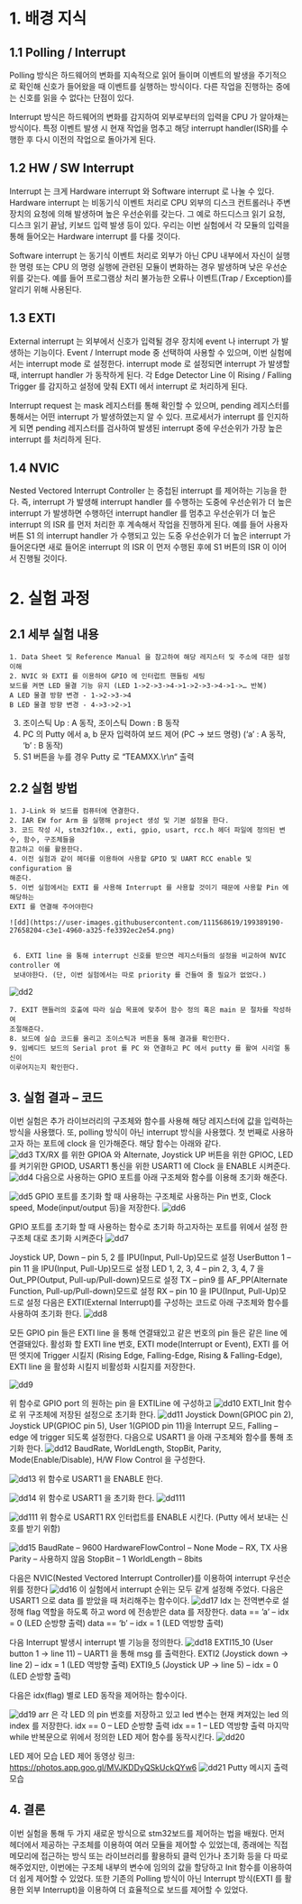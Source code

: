 # 1. 배경 지식
## 1.1 Polling / Interrupt
 
Polling 방식은 하드웨어의 변화를 지속적으로 읽어 들이며 이벤트의 발생을 주기적으로
확인해 신호가 들어왔을 때 이벤트를 실행하는 방식이다. 다른 작업을 진행하는 중에는
신호를 읽을 수 없다는 단점이 있다.

Interrupt 방식은 하드웨어의 변화를 감지하여 외부로부터의 입력을 CPU 가 알아채는
방식이다. 특정 이벤트 발생 시 현재 작업을 멈추고 해당 interrupt handler(ISR)를 수행한 후
다시 이전의 작업으로 돌아가게 된다.


## 1.2 HW / SW Interrupt
Interrupt 는 크게 Hardware interrupt 와 Software interrupt 로 나눌 수 있다.
Hardware interrupt 는 비동기식 이벤트 처리로 CPU 외부의 디스크 컨트롤러나 주변장치의
요청에 의해 발생하며 높은 우선순위를 갖는다. 그 예로 하드디스크 읽기 요청, 디스크 읽기
끝남, 키보드 입력 발생 등이 있다. 우리는 이번 실험에서 각 모듈의 입력을 통해 들어오는
Hardware interrupt 를 다룰 것이다.

Software interrupt 는 동기식 이벤트 처리로 외부가 아닌 CPU 내부에서 자신이 실행한 명령
또는 CPU 의 명령 실행에 관련된 모듈이 변화하는 경우 발생하며 낮은 우선순위를 갖는다.
예를 들어 프로그램상 처리 불가능한 오류나 이벤트(Trap / Exception)를 알리기 위해
사용된다.


## 1.3 EXTI
External interrupt 는 외부에서 신호가 입력될 경우 장치에 event 나 interrupt 가 발생하는
기능이다. Event / Interrupt mode 중 선택하여 사용할 수 있으며, 이번 실험에서는 interrupt
mode 로 설정한다. interrupt mode 로 설정되면 interrupt 가 발생할 때, interrupt handler 가
동작하게 된다. 각 Edge Detector Line 이 Rising / Falling Trigger 를 감지하고 설정에 맞춰
EXTI 에서 interrupt 로 처리하게 된다.

Interrupt request 는 mask 레지스터를 통해 확인할 수 있으며, pending 레지스터를 통해서는
어떤 interrupt 가 발생하였는지 알 수 있다. 프로세서가 interrupt 를 인지하게 되면 pending
레지스터를 검사하여 발생된 interrupt 중에 우선순위가 가장 높은 interrupt 를 처리하게
된다.

## 1.4 NVIC
Nested Vectored Interrupt Controller 는 중첩된 interrupt 를 제어하는 기능을 한다. 즉,
interrupt 가 발생해 interrupt handler 를 수행하는 도중에 우선순위가 더 높은 interrupt 가
발생하면 수행하던 interrupt handler 를 멈추고 우선순위가 더 높은 interrupt 의 ISR 를 먼저
처리한 후 계속해서 작업을 진행하게 된다. 예를 들어 사용자 버튼 S1 의 interrupt handler 가
수행되고 있는 도중 우선순위가 더 높은 interrupt 가 들어온다면 새로 들어온 interrupt 의
ISR 이 먼저 수행된 후에 S1 버튼의 ISR 이 이어서 진행될 것이다.


# 2. 실험 과정

## 2.1 세부 실험 내용
    1. Data Sheet 및 Reference Manual 을 참고하여 해당 레지스터 및 주소에 대한 설정 이해
    2. NVIC 와 EXTI 를 이용하여 GPIO 에 인터럽트 핸들링 세팅
    보드를 켜면 LED 물결 기능 유지 (LED 1->2->3->4->1->2->3->4->1->… 반복)
    A LED 물결 방향 변경 - 1->2->3->4
    B LED 물결 방향 변경 - 4->3->2->1
   3. 조이스틱 Up : A 동작, 조이스틱 Down : B 동작
   4. PC 의 Putty 에서 a, b 문자 입력하여 보드 제어 (PC -> 보드 명령) (‘a’ : A 동작, ‘b’ : B 동작)
   5. S1 버튼을 누를 경우 Putty 로 “TEAMXX.\r\n“ 출력
## 2.2 실험 방법
    1. J-Link 와 보드를 컴퓨터에 연결한다.
    2. IAR EW for Arm 을 실행해 project 생성 및 기본 설정을 한다.
    3. 코드 작성 시, stm32f10x., exti, gpio, usart, rcc.h 헤더 파일에 정의된 변수, 함수, 구조체들을
    참고하고 이를 활용한다.
    4. 이전 실험과 같이 헤더를 이용하여 사용할 GPIO 및 UART RCC enable 및 configuration 을
    해준다.
    5. 이번 실험에서는 EXTI 를 사용해 Interrupt 를 사용할 것이기 때문에 사용할 Pin 에 해당하는
    EXTI 를 연결해 주어야한다
    
    ![dd](https://user-images.githubusercontent.com/111568619/199389190-27658204-c3e1-4960-a325-fe3392ec2e54.png)

    
     6. EXTI line 을 통해 interrupt 신호를 받으면 레지스터들의 설정을 비교하여 NVIC controller 에
     보내야한다. (단, 이번 실험에서는 따로 priority 를 건들여 줄 필요가 없었다.)
     
![dd2](https://user-images.githubusercontent.com/111568619/199389225-014d254d-8783-4d7d-aa5a-ebe0ec7deaf9.png)

    7. EXIT 핸들러의 호출에 따라 실습 목표에 맞추어 함수 정의 혹은 main 문 절차를 작성하여
    조절해준다.
    8. 보드에 실습 코드를 올리고 조이스틱과 버튼을 통해 결과를 확인한다.
    9. 임베디드 보드의 Serial prot 를 PC 와 연결하고 PC 에서 putty 를 활여 시리얼 통신이
    이루어지는지 확인한다.
    
## 3. 실험 결과 – 코드

이번 실험은 추가 라이브러리의 구조체와 함수를 사용해 해당 레지스터에 값을 입력하는
방식을 사용했다. 또, polling 방식이 아닌 interrupt 방식을 사용했다.
첫 번째로 사용하고자 하는 포트에 clock 을 인가해준다. 해당 함수는 아래와 같다.    
![dd3](https://user-images.githubusercontent.com/111568619/199389791-8a3a646a-b4e0-4117-8dae-2cefd4c547fa.png)
TX/RX 를 위한 GPIOA 와 Alternate, Joystick UP 버튼을 위한 GPIOC, LED 를 켜기위한 GPIOD,
USART1 통신을 위한 USART1 에 Clock 을 ENABLE 시켜준다.
![dd4](https://user-images.githubusercontent.com/111568619/199389828-f2368474-0f79-4f8a-a525-9231445776a5.png)
다음으로 사용하는 GPIO 포트를 아래 구조체와 함수를 이용해 초기화 해준다.

![dd5](https://user-images.githubusercontent.com/111568619/199389852-2762bc09-1a7a-4439-916f-49eacd535ee0.png)
GPIO 포트를 초기화 할 때 사용하는 구조체로 사용하는 Pin 번호, Clock speed,
Mode(input/output 등)을 저장한다.
![dd6](https://user-images.githubusercontent.com/111568619/199389872-f835abfc-5cde-47b4-823b-183f9baff85e.png)

GPIO 포트를 초기화 할 때 사용하는 함수로 초기화 하고자하는 포트를 위에서 설정 한 구조체
대로 초기화 시켜준다
![dd7](https://user-images.githubusercontent.com/111568619/199389914-72476a1f-627f-4c2f-8177-adba566e225c.png)

Joystick UP, Down – pin 5, 2 를 IPU(Input, Pull-Up)모드로 설정
UserButton 1 – pin 11 을 IPU(Input, Pull-Up)모드로 설정
LED 1, 2, 3, 4 – pin 2, 3, 4, 7 을 Out_PP(Output, Pull-up/Pull-down)모드로 설정
TX – pin9 를 AF_PP(Alternate Function, Pull-up/Pull-down)모드로 설정
RX – pin 10 을 IPU(Input, Pull-Up)모드로 설정
다음은 EXTI(External Interrupt)를 구성하는 코드로 아래 구조체와 함수를 사용하여 초기화 한다.
![dd8](https://user-images.githubusercontent.com/111568619/199389939-2d916522-1c57-4ccf-a2f1-dbe89326b9eb.png)

모든 GPIO pin 들은 EXTI line 을 통해 연결돼있고 같은 번호의 pin 들은 같은 line 에 연결돼있다.
활성화 할 EXTI line 번호, EXTI mode(Interrupt or Event), EXTI 를 어떤 엣지에 Trigger 시킬지 (Rising
Edge, Falling-Edge, Rising & Falling-Edge), EXTI line 을 활성화 시킬지 비활성화 시킬지를 저장한다.

![dd9](https://user-images.githubusercontent.com/111568619/199389955-20ebfb64-0105-495c-a8ea-2c941ddc69a2.png)

위 함수로 GPIO port 의 원하는 pin 을 EXTILine 에 구성하고
![dd10](https://user-images.githubusercontent.com/111568619/199390130-d7deb225-c5dd-45e2-bdb4-3840e9ce72e2.png)
EXTI_Init 함수로 위 구조체에 저장된 설정으로 초기화 한다.
![dd11](https://user-images.githubusercontent.com/111568619/199390161-6b019e5a-bf25-43db-a873-9f8319f605de.png)
Joystick Down(GPIOC pin 2), Joystick UP(GPIOC pin 5), User 1(GPIOD pin 11)을 Interrupt 모드,
Falling – edge 에 trigger 되도록 설정한다.
다음으로 USART1 을 아래 구조체와 함수를 통해 초기화 한다.
![dd12](https://user-images.githubusercontent.com/111568619/199390179-0e247b1d-dd01-43f3-a9ef-8dd0bae5d7a9.png)
BaudRate, WorldLength, StopBit, Parity, Mode(Enable/Disable), H/W Flow Control 을 구성한다.

![dd13](https://user-images.githubusercontent.com/111568619/199390214-046b1c58-f0f7-4fdb-b262-50ea9a130038.png)
위 함수로 USART1 을 ENABLE 한다.

![dd14](https://user-images.githubusercontent.com/111568619/199390245-b02a7576-074a-47e5-ae26-d98d43e8b7e2.png)
위 함수로 USART1 을 초기화 한다.
![dd111](https://user-images.githubusercontent.com/111568619/199390565-28efcbbf-6799-409f-bbcd-6d88fd23b516.png)


![dd111](https://user-images.githubusercontent.com/111568619/199390592-d54bd038-3cab-44de-a8c8-a63c821459a2.png)
위 함수로 USART1 RX 인터럽트를 ENABLE 시킨다. (Putty 에서 보내는 신호를 받기 위함)

![dd15](https://user-images.githubusercontent.com/111568619/199390258-4ffb81d4-489d-43f8-8c15-e300ed19d403.png)
BaudRate – 9600
HardwareFlowControl – None
Mode – RX, TX 사용
Parity – 사용하지 않음
StopBit – 1
WorldLength – 8bits

다음은 NVIC(Nested Vectored Interrupt Controller)를 이용하여 interrupt 우선순위를 정한다
![dd16](https://user-images.githubusercontent.com/111568619/199390621-2595c642-b9f0-405a-9089-768eeb4ac977.png)
이 실험에서 interrupt 순위는 모두 같게 설정해 주었다.
다음은 USART1 으로 data 를 받았을 때 처리해주는 함수이다.
![dd17](https://user-images.githubusercontent.com/111568619/199390661-216361dc-798a-47f7-963c-1e06e5328303.png)
Idx 는 전역변수로 설정해 flag 역할을 하도록 하고 word 에 전송받은 data 를 저장한다.
data == ’a’ – idx = 0 (LED 순방향 출력)
data == ‘b’ – idx = 1 (LED 역방향 출력)

다음 Interrupt 발생시 interrupt 별 기능을 정의한다.
![dd18](https://user-images.githubusercontent.com/111568619/199390720-2f2268e9-3500-4c09-9ed9-637293aa9d2a.png)
EXTI15_10 (User button 1 -> line 11) – UART1 을 통해 msg 를 출력한다.
EXTI2 (Joystick down -> line 2) – idx = 1 (LED 역방향 출력)
EXTI9_5 (Joystick UP -> line 5) – idx = 0 (LED 순방향 출력)

다음은 idx(flag) 별로 LED 동작을 제어하는 함수이다.

![dd19](https://user-images.githubusercontent.com/111568619/199390757-7ec3f95d-7e50-4e17-8682-5f12951feccb.png)
arr 은 각 LED 의 pin 번호를 저장하고 있고 led 변수는 현재 켜져있는 led 의 index 를 저장한다.
idx == 0 – LED 순방향 출력
idx == 1 – LED 역방향 출력
마지막 while 반복문으로 위에서 정의한 LED 제어 함수를 동작시킨다.
![dd20](https://user-images.githubusercontent.com/111568619/199390798-566acde5-c668-49bf-bb7a-f01f1b792121.png)

LED 제어 모습
LED 제어 동영상 링크: https://photos.app.goo.gl/MVJKDDyQSkUckQYw6
![dd21](https://user-images.githubusercontent.com/111568619/199390837-2c6dd7a2-6779-4700-bd77-68140c0991ae.png)
Putty 메시지 출력 모습

## 4. 결론
이번 실험을 통해 두 가지 새로운 방식으로 stm32보드를 제어하는 법을 배웠다. 먼저 헤더에서
제공하는 구조체를 이용하여 여러 모듈을 제어할 수 있었는데, 종래에는 직접 메모리에 접근하는
방식 또는 라이브러리를 활용하되 클럭 인가나 초기화 등을 다 따로 해주었지만, 이번에는
구조체 내부의 변수에 임의의 값을 할당하고 Init 함수를 이용하여 더 쉽게 제어할 수 있었다.
또한 기존의 Polling 방식이 아닌 Interrupt 방식(EXTI 를 활용한 외부 Interrupt)을 이용하여 더
효율적으로 보드를 제어할 수 있었다.
